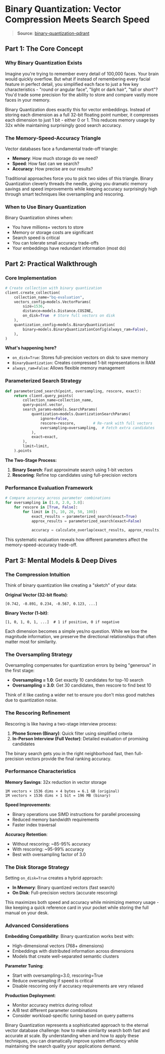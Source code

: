 # Binary Quantization: Vector Compression Meets Search Speed

> **Source**: [binary-quantization-qdrant](https://github.com/qdrant/examples/tree/b3c4b28f66c8cf2a9674bb4491f3f057a1e51237/binary-quantization-qdrant)

## Part 1: The Core Concept

### Why Binary Quantization Exists

Imagine you're trying to remember every detail of 100,000 faces. Your brain would quickly overflow. But what if instead of remembering every facial feature in perfect detail, you simplified each face to just a few key characteristics - "round or angular face", "light or dark hair", "tall or short"? You'd trade some precision for the ability to store and compare vastly more faces in your memory.

Binary Quantization does exactly this for vector embeddings. Instead of storing each dimension as a full 32-bit floating point number, it compresses each dimension to just 1 bit - either 0 or 1. This reduces memory usage by 32x while maintaining surprisingly good search accuracy.

### The Memory-Speed-Accuracy Triangle

Vector databases face a fundamental trade-off triangle:
- **Memory**: How much storage do we need?
- **Speed**: How fast can we search?
- **Accuracy**: How precise are our results?

Traditional approaches force you to pick two sides of this triangle. Binary Quantization cleverly threads the needle, giving you dramatic memory savings and speed improvements while keeping accuracy surprisingly high through smart techniques like oversampling and rescoring.

### When to Use Binary Quantization

Binary Quantization shines when:
- You have millions+ vectors to store
- Memory or storage costs are significant
- Search speed is critical
- You can tolerate small accuracy trade-offs
- Your embeddings have redundant information (most do)

## Part 2: Practical Walkthrough

### Core Implementation

```python
# Create collection with binary quantization
client.create_collection(
    collection_name="bq-evaluation",
    vectors_config=models.VectorParams(
        size=1536,
        distance=models.Distance.COSINE,
        on_disk=True  # Store full vectors on disk
    ),
    quantization_config=models.BinaryQuantization(
        binary=models.BinaryQuantizationConfig(always_ram=False),
    ),
)
```

**What's happening here?**
- `on_disk=True`: Stores full-precision vectors on disk to save memory
- `BinaryQuantization`: Creates compressed 1-bit representations in RAM
- `always_ram=False`: Allows flexible memory management

### Parameterized Search Strategy

```python
def parameterized_search(point, oversampling, rescore, exact):
    return client.query_points(
        collection_name=collection_name,
        query=point.vector,
        search_params=models.SearchParams(
            quantization=models.QuantizationSearchParams(
                ignore=False,
                rescore=rescore,        # Re-rank with full vectors
                oversampling=oversampling,  # Fetch extra candidates
            ),
            exact=exact,
        ),
        limit=limit,
    ).points
```

**The Two-Stage Process:**
1. **Binary Search**: Fast approximate search using 1-bit vectors
2. **Rescoring**: Refine top candidates using full-precision vectors

### Performance Evaluation Framework

```python
# Compare accuracy across parameter combinations
for oversampling in [1.0, 2.0, 3.0]:
    for rescore in [True, False]:
        for limit in [5, 10, 20, 50, 100]:
            exact_results = parameterized_search(exact=True)
            approx_results = parameterized_search(exact=False)
            
            accuracy = calculate_overlap(exact_results, approx_results)
```

This systematic evaluation reveals how different parameters affect the memory-speed-accuracy trade-off.

## Part 3: Mental Models & Deep Dives

### The Compression Intuition

Think of binary quantization like creating a "sketch" of your data:

**Original Vector (32-bit floats)**:
```
[0.742, -0.891, 0.234, -0.567, 0.123, ...]
```

**Binary Vector (1-bit)**:
```
[1, 0, 1, 0, 1, ...]  # 1 if positive, 0 if negative
```

Each dimension becomes a simple yes/no question. While we lose the magnitude information, we preserve the directional relationships that often matter most for similarity.

### The Oversampling Strategy

Oversampling compensates for quantization errors by being "generous" in the first stage:

- **Oversampling = 1.0**: Get exactly 10 candidates for top-10 search
- **Oversampling = 3.0**: Get 30 candidates, then rescore to find best 10

Think of it like casting a wider net to ensure you don't miss good matches due to quantization noise.

### The Rescoring Refinement

Rescoring is like having a two-stage interview process:

1. **Phone Screen (Binary)**: Quick filter using simplified criteria
2. **In-Person Interview (Full Vector)**: Detailed evaluation of promising candidates

The binary search gets you in the right neighborhood fast, then full-precision vectors provide the final ranking accuracy.

### Performance Characteristics

**Memory Savings**: 32x reduction in vector storage
```
1M vectors × 1536 dims × 4 bytes = 6.1 GB (original)
1M vectors × 1536 dims × 1 bit = 196 MB (binary)
```

**Speed Improvements**: 
- Binary operations use SIMD instructions for parallel processing
- Reduced memory bandwidth requirements
- Faster index traversal

**Accuracy Retention**:
- Without rescoring: ~85-95% accuracy
- With rescoring: ~95-99% accuracy
- Best with oversampling factor of 3.0

### The Disk Storage Strategy

Setting `on_disk=True` creates a hybrid approach:
- **In Memory**: Binary quantized vectors (fast search)
- **On Disk**: Full-precision vectors (accurate rescoring)

This maximizes both speed and accuracy while minimizing memory usage - like keeping a quick reference card in your pocket while storing the full manual on your desk.

### Advanced Considerations

**Embedding Compatibility**: Binary quantization works best with:
- High-dimensional vectors (768+ dimensions)
- Embeddings with distributed information across dimensions
- Models that create well-separated semantic clusters

**Parameter Tuning**:
- Start with oversampling=3.0, rescoring=True
- Reduce oversampling if speed is critical
- Disable rescoring only if accuracy requirements are very relaxed

**Production Deployment**:
- Monitor accuracy metrics during rollout
- A/B test different parameter combinations
- Consider workload-specific tuning based on query patterns

Binary Quantization represents a sophisticated approach to the eternal vector database challenge: how to make similarity search both fast and accurate at scale. By understanding when and how to apply these techniques, you can dramatically improve system efficiency while maintaining the search quality your applications demand.